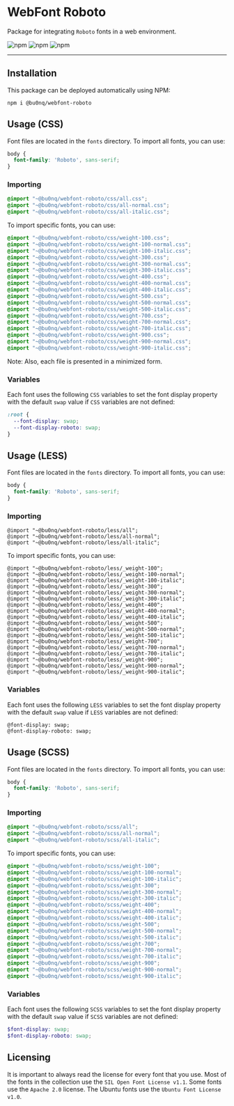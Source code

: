 # WebFont Roboto

Package for integrating `Roboto` fonts in a web environment.

![npm](https://img.shields.io/npm/v/@bu0nq/webfont-roboto?style=for-the-badge)
![npm](https://img.shields.io/npm/dm/@bu0nq/webfont-roboto?style=for-the-badge)
![npm](https://img.shields.io/npm/dt/@bu0nq/webfont-roboto?style=for-the-badge)
___

## Installation

This package can be deployed automatically using NPM:

```
npm i @bu0nq/webfont-roboto
```

## Usage (CSS)

Font files are located in the `fonts` directory. To import all fonts, you can use:

```css
body {
  font-family: 'Roboto', sans-serif;
}
```

### Importing

```css
@import "~@bu0nq/webfont-roboto/css/all.css";
@import "~@bu0nq/webfont-roboto/css/all-normal.css";
@import "~@bu0nq/webfont-roboto/css/all-italic.css";
```

To import specific fonts, you can use:

```css
@import "~@bu0nq/webfont-roboto/css/weight-100.css";
@import "~@bu0nq/webfont-roboto/css/weight-100-normal.css";
@import "~@bu0nq/webfont-roboto/css/weight-100-italic.css";
@import "~@bu0nq/webfont-roboto/css/weight-300.css";
@import "~@bu0nq/webfont-roboto/css/weight-300-normal.css";
@import "~@bu0nq/webfont-roboto/css/weight-300-italic.css";
@import "~@bu0nq/webfont-roboto/css/weight-400.css";
@import "~@bu0nq/webfont-roboto/css/weight-400-normal.css";
@import "~@bu0nq/webfont-roboto/css/weight-400-italic.css";
@import "~@bu0nq/webfont-roboto/css/weight-500.css";
@import "~@bu0nq/webfont-roboto/css/weight-500-normal.css";
@import "~@bu0nq/webfont-roboto/css/weight-500-italic.css";
@import "~@bu0nq/webfont-roboto/css/weight-700.css";
@import "~@bu0nq/webfont-roboto/css/weight-700-normal.css";
@import "~@bu0nq/webfont-roboto/css/weight-700-italic.css";
@import "~@bu0nq/webfont-roboto/css/weight-900.css";
@import "~@bu0nq/webfont-roboto/css/weight-900-normal.css";
@import "~@bu0nq/webfont-roboto/css/weight-900-italic.css";
```

Note: Also, each file is presented in a minimized form.

### Variables

Each font uses the following `CSS` variables to set the font display property with the default `swap` value if `CSS`
variables are not defined:

```css
:root {
  --font-display: swap;
  --font-display-roboto: swap;
}
```

## Usage (LESS)

Font files are located in the `fonts` directory. To import all fonts, you can use:

```scss
body {
  font-family: 'Roboto', sans-serif;
}
```

### Importing

```less
@import "~@bu0nq/webfont-roboto/less/all";
@import "~@bu0nq/webfont-roboto/less/all-normal";
@import "~@bu0nq/webfont-roboto/less/all-italic";
```

To import specific fonts, you can use:

```less
@import "~@bu0nq/webfont-roboto/less/_weight-100";
@import "~@bu0nq/webfont-roboto/less/_weight-100-normal";
@import "~@bu0nq/webfont-roboto/less/_weight-100-italic";
@import "~@bu0nq/webfont-roboto/less/_weight-300";
@import "~@bu0nq/webfont-roboto/less/_weight-300-normal";
@import "~@bu0nq/webfont-roboto/less/_weight-300-italic";
@import "~@bu0nq/webfont-roboto/less/_weight-400";
@import "~@bu0nq/webfont-roboto/less/_weight-400-normal";
@import "~@bu0nq/webfont-roboto/less/_weight-400-italic";
@import "~@bu0nq/webfont-roboto/less/_weight-500";
@import "~@bu0nq/webfont-roboto/less/_weight-500-normal";
@import "~@bu0nq/webfont-roboto/less/_weight-500-italic";
@import "~@bu0nq/webfont-roboto/less/_weight-700";
@import "~@bu0nq/webfont-roboto/less/_weight-700-normal";
@import "~@bu0nq/webfont-roboto/less/_weight-700-italic";
@import "~@bu0nq/webfont-roboto/less/_weight-900";
@import "~@bu0nq/webfont-roboto/less/_weight-900-normal";
@import "~@bu0nq/webfont-roboto/less/_weight-900-italic";
```

### Variables

Each font uses the following `LESS` variables to set the font display property with the default `swap` value if `LESS`
variables are not defined:

```less
@font-display: swap;
@font-display-roboto: swap;
```

## Usage (SCSS)

Font files are located in the `fonts` directory. To import all fonts, you can use:

```scss
body {
  font-family: 'Roboto', sans-serif;
}
```

### Importing

```scss
@import "~@bu0nq/webfont-roboto/scss/all";
@import "~@bu0nq/webfont-roboto/scss/all-normal";
@import "~@bu0nq/webfont-roboto/scss/all-italic";
```

To import specific fonts, you can use:

```scss
@import "~@bu0nq/webfont-roboto/scss/weight-100";
@import "~@bu0nq/webfont-roboto/scss/weight-100-normal";
@import "~@bu0nq/webfont-roboto/scss/weight-100-italic";
@import "~@bu0nq/webfont-roboto/scss/weight-300";
@import "~@bu0nq/webfont-roboto/scss/weight-300-normal";
@import "~@bu0nq/webfont-roboto/scss/weight-300-italic";
@import "~@bu0nq/webfont-roboto/scss/weight-400";
@import "~@bu0nq/webfont-roboto/scss/weight-400-normal";
@import "~@bu0nq/webfont-roboto/scss/weight-400-italic";
@import "~@bu0nq/webfont-roboto/scss/weight-500";
@import "~@bu0nq/webfont-roboto/scss/weight-500-normal";
@import "~@bu0nq/webfont-roboto/scss/weight-500-italic";
@import "~@bu0nq/webfont-roboto/scss/weight-700";
@import "~@bu0nq/webfont-roboto/scss/weight-700-normal";
@import "~@bu0nq/webfont-roboto/scss/weight-700-italic";
@import "~@bu0nq/webfont-roboto/scss/weight-900";
@import "~@bu0nq/webfont-roboto/scss/weight-900-normal";
@import "~@bu0nq/webfont-roboto/scss/weight-900-italic";
```

### Variables

Each font uses the following `SCSS` variables to set the font display property with the default `swap` value if `SCSS`
variables are not defined:

```scss
$font-display: swap;
$font-display-roboto: swap;
```

## Licensing

It is important to always read the license for every font that you use. Most of the fonts in the collection use the `SIL
Open Font License v1.1`. Some fonts use the `Apache 2.0` license. The Ubuntu fonts use the `Ubuntu Font License v1.0`.
